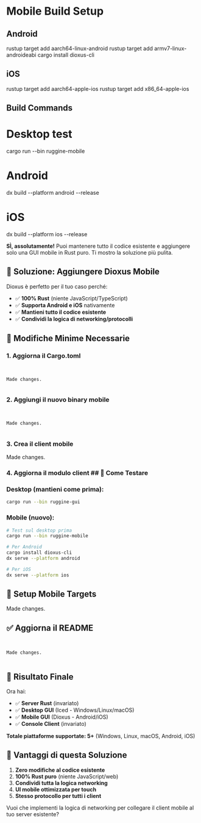 # Mobile Build Setup

## Android
rustup target add aarch64-linux-android
rustup target add armv7-linux-androideabi
cargo install dioxus-cli

## iOS  
rustup target add aarch64-apple-ios
rustup target add x86_64-apple-ios

## Build Commands

# Desktop test
cargo run --bin ruggine-mobile

# Android
dx build --platform android --release

# iOS  
dx build --platform ios --release


**SÌ, assolutamente!** Puoi mantenere tutto il codice esistente e aggiungere solo una GUI mobile in Rust puro. Ti mostro la soluzione più pulita.

## 🎯 **Soluzione: Aggiungere Dioxus Mobile**

Dioxus è perfetto per il tuo caso perché:
- ✅ **100% Rust** (niente JavaScript/TypeScript)
- ✅ **Supporta Android e iOS** nativamente
- ✅ **Mantieni tutto il codice esistente**
- ✅ **Condividi la logica di networking/protocolli**

## 🔧 **Modifiche Minime Necessarie**

### 1. **Aggiorna il Cargo.toml** 
```


Made changes.


```
### 2. **Aggiungi il nuovo binary mobile** 
```


Made changes.


```
### 3. **Crea il client mobile** 

Made changes.

### 4. **Aggiorna il modulo client** ## 🚀 **Come Testare**

### **Desktop (mantieni come prima):**
```bash
cargo run --bin ruggine-gui
```

### **Mobile (nuovo):**
```bash
# Test sul desktop prima
cargo run --bin ruggine-mobile

# Per Android
cargo install dioxus-cli
dx serve --platform android

# Per iOS
dx serve --platform ios
```

## 📱 **Setup Mobile Targets** 

Made changes.

## ✅ **Aggiorna il README** 
```


Made changes.


```
## 🎯 **Risultato Finale**

Ora hai:

- ✅ **Server Rust** (invariato)
- ✅ **Desktop GUI** (Iced - Windows/Linux/macOS)
- ✅ **Mobile GUI** (Dioxus - Android/iOS) 
- ✅ **Console Client** (invariato)

**Totale piattaforme supportate: 5+** (Windows, Linux, macOS, Android, iOS)

## 📱 **Vantaggi di questa Soluzione**

1. **Zero modifiche al codice esistente**
2. **100% Rust puro** (niente JavaScript/web)
3. **Condividi tutta la logica networking**
4. **UI mobile ottimizzata per touch**
5. **Stesso protocollo per tutti i client**

Vuoi che implementi la logica di networking per collegare il client mobile al tuo server esistente?